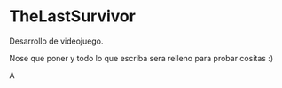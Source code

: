 # TheLastSurvivor
Desarrollo de videojuego.

Nose que poner y todo lo que escriba sera relleno para probar cositas :)

A
